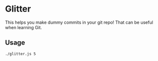 # Glitter

This helps you make dummy commits in your git repo!  That can be useful when
learning Git.


## Usage

```sh
./glitter.js 5
```

